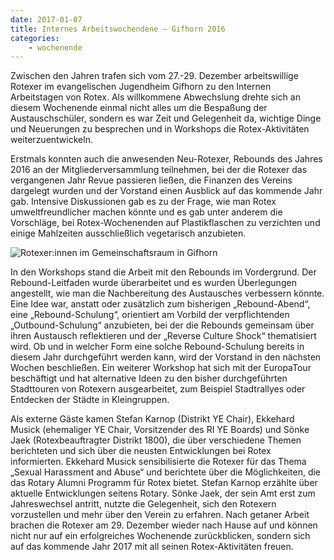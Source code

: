 ```yaml
---
date: 2017-01-07
title: Internes Arbeitswochendene – Gifhorn 2016
categories:
    - wochenende
---
```

Zwischen den Jahren trafen sich vom 27.-29. Dezember arbeitswillige Rotexer im evangelischen Jugendheim Gifhorn zu den
Internen Arbeitstagen von Rotex. Als willkommene Abwechslung drehte sich an diesem Wochenende einmal nicht alles um die
Bespaßung der Austauschschüler, sondern es war Zeit und Gelegenheit da, wichtige Dinge und Neuerungen zu besprechen und
in Workshops die Rotex-Aktivitäten weiterzuentwickeln.

Erstmals konnten auch die anwesenden Neu-Rotexer, Rebounds des Jahres 2016 an der Mitgliederversammlung teilnehmen, bei
der die Rotexer das vergangenen Jahr Revue passieren ließen, die Finanzen des Vereins dargelegt wurden und der Vorstand
einen Ausblick auf das kommende Jahr gab. Intensive Diskussionen gab es zu der Frage, wie man Rotex umweltfreundlicher
machen könnte und es gab unter anderem die Vorschläge, bei Rotex-Wochenenden auf Plastikflaschen zu verzichten und
einige Mahlzeiten ausschließlich vegetarisch anzubieten.

![Rotexer:innen im Gemeinschaftsraum in Gifhorn](/img/2016-internes.jpg)

In den Workshops stand die Arbeit mit den Rebounds im Vordergrund. Der Rebound-Leitfaden wurde überarbeitet und es
wurden Überlegungen angestellt, wie man die Nachbereitung des Austausches verbessern könnte. Eine Idee war, anstatt oder
zusätzlich zum bisherigen „Rebound-Abend“, eine „Rebound-Schulung“, orientiert am Vorbild der verpflichtenden
„Outbound-Schulung“ anzubieten, bei der die Rebounds gemeinsam über ihren Austausch reflektieren und der „Reverse
Culture Shock“ thematisiert wird. Ob und in welcher Form eine solche Rebound-Schulung bereits in diesem Jahr
durchgeführt werden kann, wird der Vorstand in den nächsten Wochen beschließen. Ein weiterer Workshop hat sich mit der
EuropaTour beschäftigt und hat alternative Ideen zu den bisher durchgeführten Stadttouren von Rotexern ausgearbeitet,
zum Beispiel Stadtrallyes oder Entdecken der Städte in Kleingruppen.

Als externe Gäste kamen Stefan Karnop (Distrikt YE Chair), Ekkehard Musick (ehemaliger YE Chair, Vorsitzender des RI YE
Boards) und Sönke Jaek (Rotexbeauftragter Distrikt 1800), die über verschiedene Themen berichteten und sich über die
neusten Entwicklungen bei Rotex informierten. Ekkehard Musick sensibilisierte die Rotexer für das Thema „Sexual
Harassment and Abuse“ und berichtete über die Möglichkeiten, die das Rotary Alumni Programm für Rotex bietet. Stefan
Karnop erzählte über aktuelle Entwicklungen seitens Rotary. Sönke Jaek, der sein Amt erst zum Jahreswechsel antritt,
nutzte die Gelegenheit, sich den Rotexern vorzustellen und mehr über den Verein zu erfahren. Nach getaner Arbeit brachen
die Rotexer am 29. Dezember wieder nach Hause auf und können nicht nur auf ein erfolgreiches Wochenende zurückblicken,
sondern sich auf das kommende Jahr 2017 mit all seinen Rotex-Aktivitäten freuen.